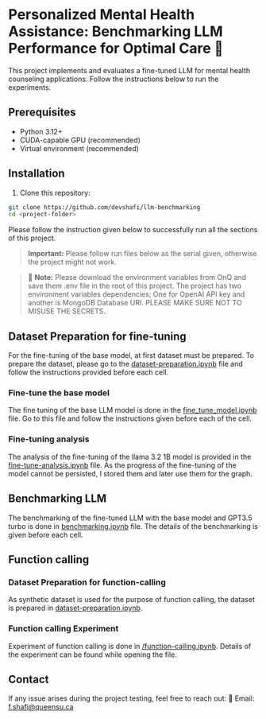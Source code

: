 # Personalized Mental Health Assistance: Benchmarking LLM Performance for Optimal Care 🧠

This project implements and evaluates a fine-tuned LLM for mental health counseling applications. Follow the instructions below to run the experiments.

## Prerequisites

- Python 3.12+
- CUDA-capable GPU (recommended)
- Virtual environment (recommended)

## Installation

1. Clone this repository:
```bash
git clone https://github.com/devshafi/llm-benchmarking
cd <project-folder>
```

Please follow the instruction given below to successfully run all the sections of this project.

> **Important:** Please follow run files below as the serial given, otherwise the project might not work.

> 🔑 **Note:** Please download the environment variables from OnQ and save them .env file in the root of this project. The project has two environment variables dependencies; One for OpenAI API key and another is MongoDB Database URI.  PLEASE MAKE SURE NOT TO MISUSE THE SECRETS.


## Dataset Preparation for fine-tuning
For the fine-tuning of the base model, at first dataset must be prepared. To prepare the dataset, please go to the [dataset-preparation.ipynb](/dataset/dataset-preparation.ipynb) file and follow the instructions provided before each cell.


### Fine-tune the base model
The fine tuning of the base LLM model is done in the [fine_tune_model.ipynb](/fine_tune_model.ipynb) file. Go to this file and follow the instructions given before each of the cell.

### Fine-tuning analysis
The analysis of the fine-tuning of the llama 3.2 1B model is provided in the [fine-tune-analysis.ipynb](/fine-tune-analysis.ipynb) file. As the progress of the fine-tuning of the model cannot be persisted, I stored them and later use them for the graph.

## Benchmarking LLM
The benchmarking of the fine-tuned LLM with the base model and GPT3.5 turbo is done in [benchmarking.ipynb](/benchmarking.ipynb) file. The details of the benchmarking is given before each cell.

## Function calling 

### Dataset Preparation for function-calling
As synthetic dataset is used for the purpose of function calling, the dataset is prepared in [dataset-preparation.ipynb](/dataset//EHR_dataset/dataset-preparation.ipynb).

### Function calling Experiment
Experiment of function calling is done in [/function-calling.ipynb](/function-calling.ipynb). Details of the experiment can be found while opening the file.


## Contact

If any issue arises during the project testing, feel free to reach out: 📧 Email: [f.shafi@queensu.ca](mailto:f.shafi@queensu.ca)
